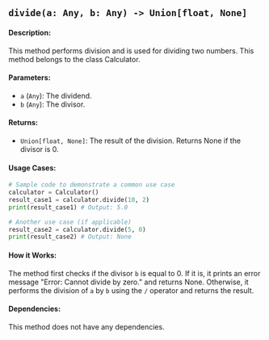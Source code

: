 ## `divide(a: Any, b: Any) -> Union[float, None]`

#### Description:
This method performs division and is used for dividing two numbers. This method belongs to the class Calculator.

#### Parameters:
- `a` (`Any`): The dividend.
- `b` (`Any`): The divisor.

#### Returns:
- `Union[float, None]`: The result of the division. Returns None if the divisor is 0.

#### Usage Cases:

```python
# Sample code to demonstrate a common use case
calculator = Calculator()
result_case1 = calculator.divide(10, 2)
print(result_case1) # Output: 5.0

# Another use case (if applicable)
result_case2 = calculator.divide(5, 0)
print(result_case2) # Output: None
```

#### How it Works:

The method first checks if the divisor `b` is equal to 0. If it is, it prints an error message "Error: Cannot divide by zero." and returns None. Otherwise, it performs the division of `a` by `b` using the `/` operator and returns the result.

#### Dependencies:
This method does not have any dependencies.